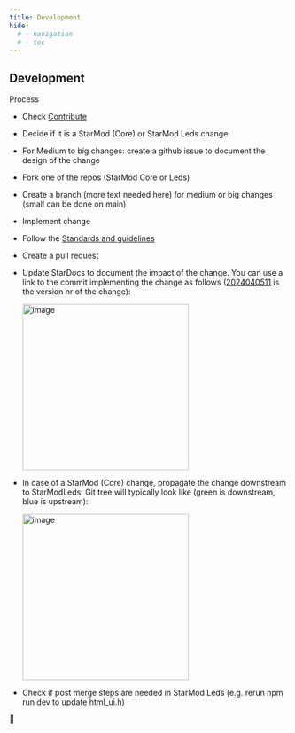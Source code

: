 ```yaml
---
title: Development
hide:
  # - navigation
  # - toc
---
```


## Development

Process

* Check [Contribute](/StarDocs/BasicsStarMod/Contribute/)
* Decide if it is a StarMod (Core) or StarMod Leds change
* For Medium to big changes: create a github issue to document the design of the change
* Fork one of the repos (StarMod Core or Leds)
* Create a branch (more text needed here) for medium or big changes (small can be done on main)
* Implement change
* Follow the [Standards and guidelines](https://ewowi.github.io/StarDocs/BasicsStarMod/StandardsAndGuidelines/)
* Create a pull request
* Update StarDocs to document the impact of the change. You can use a link to the commit implementing the change as follows ([2024040511](https://github.com/ewowi/StarMod/commit/4f12da235bcee958b74f6d932b20a5ffcf9c449c) is the version nr of the change):

    <img width="300" alt="image" src="https://github.com/ewowi/StarDocs/assets/138451817/31c591df-9241-49b6-aa71-1a7cd6282a89">

* In case of a StarMod (Core) change, propagate the change downstream to StarModLeds. Git tree will typically look like (green is downstream, blue is upstream):

    <img width="300" alt="image" src="https://github.com/ewowi/StarDocs/assets/138451817/562978ff-1d97-4246-938f-501a19dfadec">

* Check if post merge steps are needed in StarMod Leds (e.g. rerun npm run dev to update html_ui.h)

🚧
